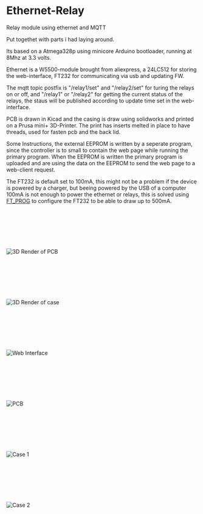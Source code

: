 # Ethernet-Relay
Relay module using ethernet and MQTT

Put togethet with parts i had laying around.

Its based on a Atmega328p using minicore Arduino bootloader, running at 8Mhz at 3.3 volts.

Ethernet is a W5500-module brought from aliexpress, a 24LC512 for storing the web-interface, FT232 for communicating via usb and updating FW.

The mqtt topic postfix is "/relay1/set" and "/relay2/set" for turing the relays on or off, and "/relay1" or "/relay2" for getting the current status of the relays, the staus will be published according to update time set in the web-interface.

PCB is drawn in Kicad and the casing is draw using solidworks and printed on a Prusa mini+ 3D-Printer.
The print has inserts melted in place to have threads, used for fasten pcb and the back lid.

Some Instructions, the external EEPROM is written by a seperate program, since the controller is to small to contain the web page while running the primary program. When the EEPROM is written the primary program is uploaded and are using the data on the EEPROM to send the web page to a web-client request.

The FT232 is default set to 100mA, this might not be a problem if the device is powered by a charger, but beeing powered by the USB of a computer 100mA is not enough to power the ethernet or relays, this is solved using [FT_PROG](https://ftdichip.com/utilities/) to configure the FT232 to be able to draw up to 500mA.


</br><br></br><br></br><br>
![3D Render of PCB](pics/3drender_pcb.png)

</br><br></br><br></br><br>
![3D Render of case](pics/3drender_case.png)

</br><br></br><br></br><br>
![Web Interface](pics/webinterface.png)

</br><br></br><br></br><br>
![PCB](pics/pcb.png)

</br><br></br><br></br><br>
![Case 1](pics/case1.png)

</br><br></br><br></br><br>
![Case 2](pics/case2.png)
